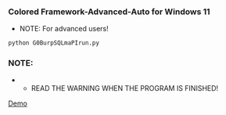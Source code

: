 ### Colored Framework-Advanced-Auto for Windows 11 
- NOTE: For advanced users!
```python
python G0BurpSQLmaPIrun.py
```
### NOTE: 
- - READ THE WARNING WHEN THE PROGRAM IS FINISHED!

[Demo](https://www.youtube.com/watch?v=QU8cf6hsY48)
